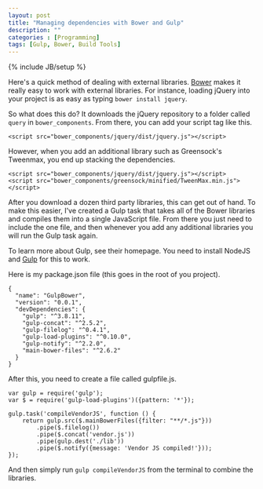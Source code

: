 ```yaml
---
layout: post
title: "Managing dependencies with Bower and Gulp"
description: ""
categories : [Programming]
tags: [Gulp, Bower, Build Tools]
---
```

{% include JB/setup %}

Here's a quick method of dealing with external libraries. [Bower](http://www.bower.io) makes it really easy to work with external libraries. For instance, loading jQuery into your project is as easy as typing `bower install jquery`.
 
 So what does this do? It downloads the jQuery repository to a folder called `query` in `bower_components`. From there, you can add your script tag like this.
 
`<script src="bower_components/jquery/dist/jquery.js"></script>`

However, when you add an additional library such as Greensock's Tweenmax, you end up stacking the dependencies.

    <script src="bower_components/jquery/dist/jquery.js"></script>
    <script src="bower_components/greensock/minified/TweenMax.min.js"></script>
    
After you download a dozen third party libraries, this can get out of hand. To make this easier, I've created a Gulp task that takes all of the Bower libraries and compiles them into a single JavaScript file. From there you just need to include the one file, and then whenever you add any additional libraries you will run the Gulp task again.

To learn more about Gulp, see their homepage. You need to install NodeJS and [Gulp](http://gulpjs.com) for this to work.

Here is my package.json file (this goes in the root of you project).

    {
      "name": "GulpBower",
      "version": "0.0.1",
      "devDependencies": {
        "gulp": "^3.8.11",
        "gulp-concat": "^2.5.2",
        "gulp-filelog": "^0.4.1",
        "gulp-load-plugins": "^0.10.0",
        "gulp-notify": "^2.2.0",
        "main-bower-files": "^2.6.2"
      }
    }
    
After this, you need to create a file called gulpfile.js.

    var gulp = require('gulp');
    var $ = require('gulp-load-plugins')({pattern: '*'});
    
    gulp.task('compileVendorJS', function () {
        return gulp.src($.mainBowerFiles({filter: "**/*.js"}))
            .pipe($.filelog())
            .pipe($.concat('vendor.js'))
            .pipe(gulp.dest('./lib'))
            .pipe($.notify({message: 'Vendor JS compiled!'}));
    });
    
And then simply run `gulp compileVendorJS` from the terminal to combine the libraries.    

